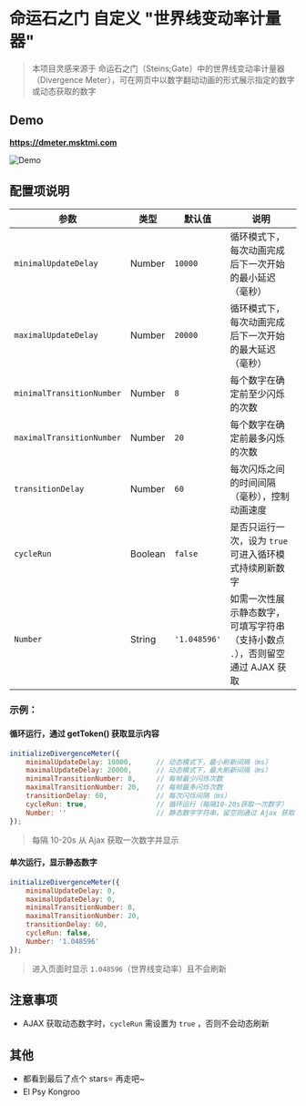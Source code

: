 # 命运石之门 自定义 "世界线变动率计量器"

> 本项目灵感来源于 命运石之门（Steins;Gate）中的世界线变动率计量器（Divergence Meter），可在网页中以数字翻动动画的形式展示指定的数字或动态获取的数字

## Demo

**https://dmeter.msktmi.com**

![Demo](https://github.com/user-attachments/assets/6143777a-1136-4b39-b0c5-6230569ebcdd)


## 配置项说明
| 参数                      | 类型    | 默认值       | 说明                                                                           |
| ------------------------- | ------- | ------------ | ------------------------------------------------------------------------------ |
| `minimalUpdateDelay`      | Number  | `10000`      | 循环模式下，每次动画完成后下一次开始的最小延迟（毫秒）                         |
| `maximalUpdateDelay`      | Number  | `20000`      | 循环模式下，每次动画完成后下一次开始的最大延迟（毫秒）                         |
| `minimalTransitionNumber` | Number  | `8`          | 每个数字在确定前至少闪烁的次数                                                 |
| `maximalTransitionNumber` | Number  | `20`         | 每个数字在确定前最多闪烁的次数                                                 |
| `transitionDelay`         | Number  | `60`         | 每次闪烁之间的时间间隔（毫秒），控制动画速度                                   |
| `cycleRun`                | Boolean | `false`      | 是否只运行一次，设为 `true` 可进入循环模式持续刷新数字                         |
| `Number`                  | String  | `'1.048596'` | 如需一次性展示静态数字，可填写字符串（支持小数点 `.`），否则留空通过 AJAX 获取 |

### 示例：
#### 循环运行，通过 getToken() 获取显示内容
```JavaScript
initializeDivergenceMeter({
    minimalUpdateDelay: 10000,      // 动态模式下，最小刷新间隔（ms）
    maximalUpdateDelay: 20000,      // 动态模式下，最大刷新间隔（ms）
    minimalTransitionNumber: 8,     // 每帧最少闪烁次数
    maximalTransitionNumber: 20,    // 每帧最多闪烁次数
    transitionDelay: 60,            // 每次闪烁间隔（ms）
    cycleRun: true,                 // 循环运行（每隔10-20s获取一次数字）
    Number: ''                      // 静态数字字符串，留空则通过 Ajax 获取
});
```
> 每隔 10-20s 从 Ajax 获取一次数字并显示
#### 单次运行，显示静态数字
```JavaScript
initializeDivergenceMeter({
    minimalUpdateDelay: 0,
    maximalUpdateDelay: 0,
    minimalTransitionNumber: 8,
    maximalTransitionNumber: 20,
    transitionDelay: 60,
    cycleRun: false,
    Number: '1.048596'
});
```
> 进入页面时显示 `1.048596`（世界线变动率）且不会刷新

## 注意事项
- AJAX 获取动态数字时，`cycleRun` 需设置为 `true` ，否则不会动态刷新

## 其他

- 都看到最后了点个 stars⭐ 再走吧~
- El Psy Kongroo
